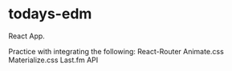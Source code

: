 # todays-edm

React App.

Practice with integrating the following:
  React-Router
  Animate.css
  Materialize.css
  Last.fm API
